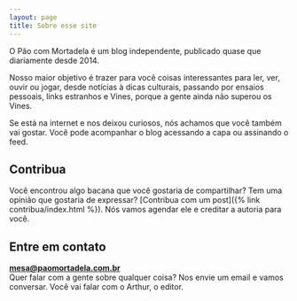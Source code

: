 ```yaml
---
layout: page
title: Sobre esse site
---
```


O Pão com Mortadela é um blog independente, publicado quase que diariamente desde 2014.

Nosso maior objetivo é trazer para você coisas interessantes para ler, ver, ouvir ou jogar, desde notícias à dicas culturais, passando por ensaios pessoais, links estranhos e Vines, porque a gente ainda não superou os Vines.

Se está na internet e nos deixou curiosos, nós achamos que você também vai gostar. Você pode acompanhar o blog acessando a capa ou assinando o feed.

## Contribua

Você encontrou algo bacana que você gostaria de compartilhar? Tem uma opinião que gostaria de expressar? [Contribua com um post]({% link contribua/index.html %}). Nós vamos agendar ele e creditar a autoria para você.

## Entre em contato

**mesa@paomortadela.com.br**  
Quer falar com a gente sobre qualquer coisa? Nos envie um email e vamos conversar. Você vai falar com o Arthur, o editor.
